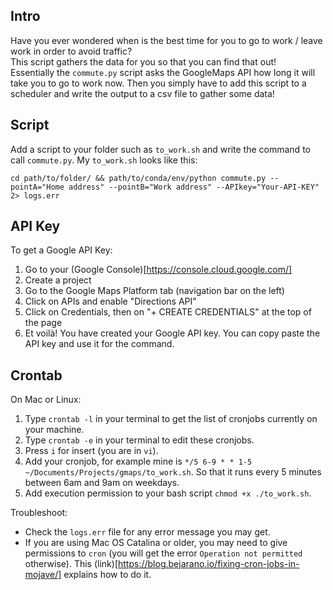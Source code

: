 ## Intro
Have you ever wondered when is the best time for you to go to work / leave work in order to avoid traffic?  
This script gathers the data for you so that you can find that out!  
Essentially the `commute.py` script asks the GoogleMaps API how long it will take you to go to work now. Then you simply have to add this script to a scheduler and write the output to a csv file to gather some data!


## Script
Add a script to your folder such as `to_work.sh` and write the command to call `commute.py`.
My `to_work.sh` looks like this:
```
cd path/to/folder/ && path/to/conda/env/python commute.py --pointA="Home address" --pointB="Work address" --APIkey="Your-API-KEY" 2> logs.err
```

## API Key
To get a Google API Key:
1. Go to your (Google Console)[https://console.cloud.google.com/]
2. Create a project
3. Go to the Google Maps Platform tab (navigation bar on the left)
4. Click on APIs and enable "Directions API"
5. Click on Credentials, then on "+ CREATE CREDENTIALS" at the top of the page
6. Et voilà! You have created your Google API key. You can copy paste the API key and use it for the command.


## Crontab
On Mac or Linux:
1. Type `crontab -l` in your terminal to get the list of cronjobs currently on your machine.
2. Type `crontab -e` in your terminal to edit these cronjobs.
3. Press `i` for insert (you are in `vi`).
4. Add your cronjob, for example mine is `*/5 6-9 * * 1-5 ~/Documents/Projects/gmaps/to_work.sh`.
So that it runs every 5 minutes between 6am and 9am on weekdays.
5. Add execution permission to your bash script `chmod +x ./to_work.sh`.

Troubleshoot: 
- Check the `logs.err` file for any error message you may get.
- If you are using Mac OS Catalina or older, you may need to give permissions to `cron` (you will get the error `Operation not permitted` otherwise). This (link)[https://blog.bejarano.io/fixing-cron-jobs-in-mojave/] explains how to do it.
